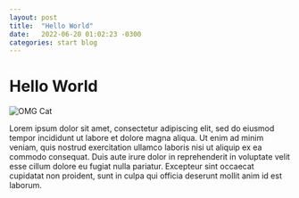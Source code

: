 ```yaml
---
layout: post
title:  "Hello World"
date:   2022-06-20 01:02:23 -0300
categories: start blog
---
```


# Hello World

![OMG Cat](https://www.meme-arsenal.com/memes/af5f8e4aa77f9d18302894c19e0f6563.jpg)

Lorem ipsum dolor sit amet, consectetur adipiscing elit, sed do eiusmod tempor incididunt ut labore et dolore magna aliqua. Ut enim ad minim veniam, quis nostrud exercitation ullamco laboris nisi ut aliquip ex ea commodo consequat. Duis aute irure dolor in reprehenderit in voluptate velit esse cillum dolore eu fugiat nulla pariatur. Excepteur sint occaecat cupidatat non proident, sunt in culpa qui officia deserunt mollit anim id est laborum.

